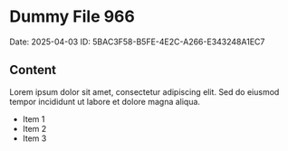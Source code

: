 # Dummy File 966

Date: 2025-04-03
ID: 5BAC3F58-B5FE-4E2C-A266-E343248A1EC7

## Content

Lorem ipsum dolor sit amet, consectetur adipiscing elit.
Sed do eiusmod tempor incididunt ut labore et dolore magna aliqua.

* Item 1
* Item 2
* Item 3

